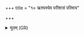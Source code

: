 +++
title = "१० ऋश्यस्येव परीशासं परिमाय"

+++
<details><summary>मूलम् (GR)</summary>

ऋश्यस्येव परीशासं  
परिमाय परि त्वचः ।  
दुर्हार्दे चक्रुषे कृत्यां  
ग्रीवासु प्रति मुञ्चत ॥
</details>